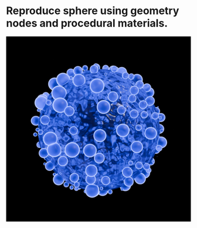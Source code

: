 # Reproduce sphere using geometry nodes and procedural materials.
![geonodes_sphere](/curriculum/reproduce/5_procedural/genodes_sphere.jpg)
